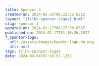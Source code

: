 ```yaml
---
title: Sponsor 4
created-on: 2024-02-25T00:22:22.821Z
layout: "[filhk-sponsor-logos].html"
slug: sponsor-4
updated-on: 2024-02-17T00:27:30.633Z
published-on: 2024-02-17T01:10:26.107Z
f_sponsor-logo:
  url: /assets/images/header-logo-04.png
  alt: null
tags: filhk-sponsor-logos
date: 2024-03-04T07:16:57.125Z
---
```

